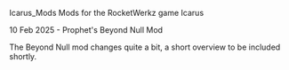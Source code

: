 Icarus_Mods
Mods for the RocketWerkz game Icarus

10 Feb 2025 - Prophet's Beyond Null Mod

The Beyond Null mod changes quite a bit, a short overview to be included shortly.
